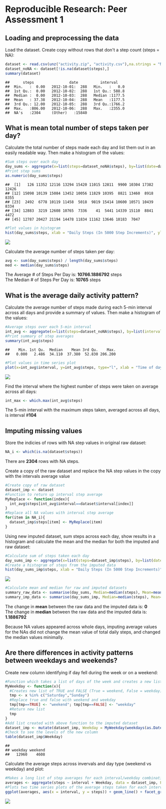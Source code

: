 # Reproducible Research: Peer Assessment 1


## Loading and preprocessing the data

Load the dataset. Create copy without rows that don't a step count (steps = NA):

```r
dataset <- read.csv(unz("activity.zip", "activity.csv"),na.strings = "NA")
dataset_noNA <- dataset[!is.na(dataset$steps),]
summary(dataset)
```

```
##      steps                date          interval     
##  Min.   :  0.00   2012-10-01:  288   Min.   :   0.0  
##  1st Qu.:  0.00   2012-10-02:  288   1st Qu.: 588.8  
##  Median :  0.00   2012-10-03:  288   Median :1177.5  
##  Mean   : 37.38   2012-10-04:  288   Mean   :1177.5  
##  3rd Qu.: 12.00   2012-10-05:  288   3rd Qu.:1766.2  
##  Max.   :806.00   2012-10-06:  288   Max.   :2355.0  
##  NA's   :2304     (Other)   :15840
```


## What is mean total number of steps taken per day?
Calculate the total number of steps made each day and list them out in an easily readable way. Then make a histogram of the values:

```r
#Sum steps over each day
day_sums <- aggregate(x=list(steps=dataset_noNA$steps), by=list(date=dataset_noNA$date), FUN=sum)
#Print step sums
as.numeric(day_sums$steps)
```

```
##  [1]   126 11352 12116 13294 15420 11015 12811  9900 10304 17382 12426
## [12] 15098 10139 15084 13452 10056 11829 10395  8821 13460  8918  8355
## [23]  2492  6778 10119 11458  5018  9819 15414 10600 10571 10439  8334
## [34] 12883  3219 12608 10765  7336    41  5441 14339 15110  8841  4472
## [45] 12787 20427 21194 14478 11834 11162 13646 10183  7047
```

```r
#Plot values in histogram
hist(day_sums$steps, xlab = "Daily Steps (In 5000 Step Increments)", ylab="# Of Days", main="") 
```

![](PA1_template_files/figure-html/unnamed-chunk-3-1.png)<!-- -->

Calculate the average number of steps taken per day:

```r
avg <- sum(day_sums$steps) / length(day_sums$steps)
med <- median(day_sums$steps)
```

The Average # of Steps Per Day is: **10766.1886792** steps   
The Median # of Steps Per Day is: **10765** steps

## What is the average daily activity pattern?
Calculate the average number of steps made during each 5-min interval across all days and provide a summary of values. Then make a histogram of the values:

```r
#Average steps over each 5-min interval
int_avg <- aggregate(x=list(steps=dataset_noNA$steps), by=list(interval=dataset_noNA$interval), FUN=mean)
#Print summary of step averages
summary(int_avg$steps)
```

```
##    Min. 1st Qu.  Median    Mean 3rd Qu.    Max. 
##   0.000   2.486  34.110  37.380  52.830 206.200
```

```r
#Plot values in time series plot
plot(x=int_avg$interval, y=int_avg$steps, type="l", xlab = "Time of day / 5-min", ylab="Steps", main="") 
```

![](PA1_template_files/figure-html/unnamed-chunk-5-1.png)<!-- -->

Find the interval where the highest number of steps were taken on average across all days:

```r
int_max <- which.max(int_avg$steps)
```

The 5-min interval with the maximum steps taken, averaged across all days, is interval \#**104**

## Imputing missing values
Store the indicies of rows with NA step values in original raw dataset:

```r
NA_i <- which(is.na(dataset$steps))
```
There are **2304** rows with NA steps.

Create a copy of the raw dataset and replace the NA step values in the copy with the intervals average value 

```r
#Create copy of raw dataset
dataset_imp <- dataset
#Function to return up interval step average
MyReplace <- function(index){
  int_avg$steps[int_avg$interval==dataset$interval[index]]
}
#Replace all NA values with interval step average
for(item in NA_i){
  dataset_imp$steps[item] <- MyReplace(item)
}
```

Using new imputed dataset, sum steps across each day, show results in a histogram and calculate the mean and the median for both the imputed and raw dataset:

```r
#Calculate sum of steps taken each day
day_sums_imp <- aggregate(x=list(steps=dataset_imp$steps), by=list(date=dataset_imp$date), FUN=sum)
#Create a histogram of steps from the imputed data
hist(day_sums_imp$steps, xlab = "Daily Steps (In 5000 Step Increments)", ylab="# Of Days", main="")
```

![](PA1_template_files/figure-html/unnamed-chunk-9-1.png)<!-- -->

```r
#Calculate mean and median for raw and imputed datasets
summary_raw_data <- summarise(day_sums, Median=median(steps), Mean=mean(steps))
summary_imp_data <- summarise(day_sums_imp, Median=median(steps), Mean=mean(steps))
```
The change in **mean** between the raw data and the imputed data is: **0**  
The change in **median** between the raw data and the imputed data is: **1.1886792**

Because NA values appeared across whole days, imputing average values for the NAs did not change the mean value of total daily steps, and changed the median values minimally.

## Are there differences in activity patterns between weekdays and weekends?
Create new column identifying if day fell during the week or on a weekend:

```r
#Function which takes a list of days of the week and creates a new list labelling weekdays vs. weekends 
MyWeekday <- function(x){
  #Creates new list of TRUE and FALSE (True = weekend, False = weekday)
  tmp <- x %in% c("Saturday","Sunday")
  #Replace true and false with weekend and weekday
  tmp[tmp==TRUE] <- "weekend"; tmp[tmp==FALSE] <- "weekday"
  #Return new list
  tmp
}
#Add list created with above function to the imputed dataset
dataset_imp <- mutate(dataset_imp, Weekday = MyWeekday(weekdays(as.Date(dataset_imp$date))))
#Check to see the levels of the new column
table(dataset_imp$Weekday)
```

```
## 
## weekday weekend 
##   12960    4608
```

Calculate the average steps across invervals and day type (weekend vs weekday) and plot:

```r
#Makes a long list of step averages for each interval/weekday combination (288 x 2 = 576 rows)
averages <- aggregate(steps ~ interval + Weekday, data = dataset_imp, FUN=mean)
#Plots two time series plots of the average steps taken for each interval. One plot for weekdays one plot for weekends
ggplot(averages, aes(x = interval, y = steps)) + geom_line() + facet_grid(Weekday~.) + xlab("Interval") + ylab("Avg. Steps")
```

![](PA1_template_files/figure-html/unnamed-chunk-11-1.png)<!-- -->
